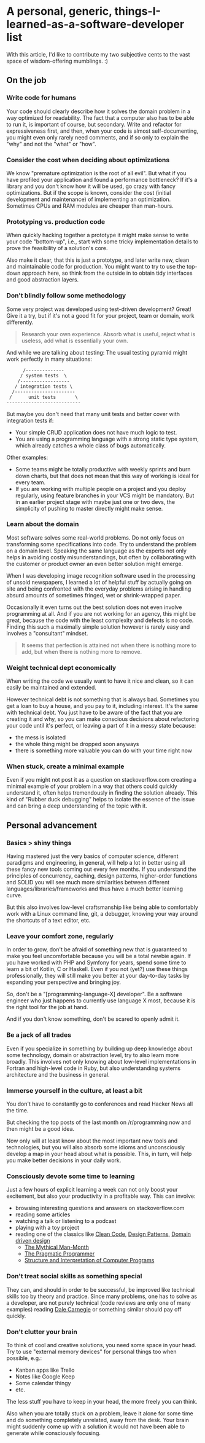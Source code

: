 # A personal, generic, things-I-learned-as-a-software-developer list

With this article, I'd like to contribute my two subjective cents
to the vast space of wisdom-offering mumblings. :)

## On the job

### Write code for humans

Your code should clearly describe how it solves the domain problem
in a way optimized for readability.
The fact that a computer also has to be able to
run it, is important of course, but secondary.
Write and refactor for expressiveness first,
and then, when your code is almost self-documenting,
you might even only rarely need comments, and if so
only to explain the "why" and not the "what" or "how".

### Consider the cost when deciding about optimizations

We know "premature optimization is the root of all evil".
But what if you have profiled your application and found a performance bottleneck?
If it's a library and you don't know how it will be used, go crazy with fancy optimizations.
But if the scope is known, consider the cost (initial development and maintenance) of
implementing an optimization.
Sometimes CPUs and RAM modules are cheaper than man-hours.

### Prototyping vs. production code

When quickly hacking together a prototype
it might make sense to write your code "bottom-up",
i.e., start with some tricky implementation details to prove the feasibility of a solution's core.

Also make it clear, that this is just a prototype,
and later write new, clean and maintainable code for production.
You might want to try to use the top-down approach here,
so think from the outside in to obtain tidy interfaces and good abstraction layers.

### Don't blindly follow some methodology

Some very project was developed using test-driven development? Great! Give it a try,
but if it's not a good fit for your project, team or domain, work differently.

> Research your own experience. Absorb what is useful, reject what is useless, add what is essentially your own.

And while we are talking about testing:
The usual testing pyramid might work perfectly in many situations:

```text
      /--------------
     / system tests  \
    /------------------
   / integration tests \
  /----------------------
 /      unit tests       \
---------------------------
```

But maybe you don't need that many unit tests and better cover with integration tests if:

- Your simple CRUD application does not have much logic to test.
- You are using a programming language with a strong static type system, which already catches a whole class of bugs automatically.

Other examples:

- Some teams might be totally productive with weekly sprints and burn down charts, but that does not mean that this way of working is ideal for every team.
- If you are working with multiple people on a project and you deploy regularly, using feature branches in your VCS might be mandatory. But in an earlier project stage with maybe just one or two devs, the simplicity of pushing to master directly might make sense.

### Learn about the domain

Most software solves some real-world problems.
Do not only focus on transforming some specifications into code.
Try to understand the problem on a domain level.
Speaking the same language as the experts not only helps in avoiding
costly misunderstandings, but often by collaborating with
the customer or product owner an even better solution might emerge.

When I was developing image recognition software used in the processing
of unsold newspapers, I learned a lot of helpful stuff
by actually going on site and
being confronted with the everyday problems arising in handling absurd amounts
of sometimes fringed, wet or shrink-wrapped paper.

Occasionally it even turns out the best solution does not even involve programming at all.
And if you are not working for an agency, this might be great,
because the code with the least complexity and defects is no code.
Finding this such a maximally simple solution however is rarely easy and
involves a "consultant" mindset.

> It seems that perfection is attained not when there is nothing more to add, but when there is nothing more to remove.

### Weight technical dept economically

When writing the code we usually want to have it nice and clean,
so it can easily be maintained and extended.

However technical debt is not something that is always bad.
Sometimes you get a loan to buy a house, and you pay to it, including interest.
It's the same with technical debt.
You just have to be aware of the fact that you are creating it and why,
so you can make conscious decisions about refactoring your code until it's perfect,
or leaving a part of it in a messy state because:

- the mess is isolated
- the whole thing might be dropped soon anyways
- there is something more valuable you can do with your time right now

### When stuck, create a minimal example

Even if you might not post it as a question on stackoverflow.com
creating a minimal example of your problem in a way that others
could quickly understand it, often helps tremendously in finding
the solution already.
This kind of "Rubber duck debugging" helps to isolate the essence of the issue
and can bring a deep understanding of the topic with it.

## Personal advancement

### Basics > shiny things

Having mastered just the very basics of computer science, different paradigms
and engineering, in general, will help a lot in better using all these fancy new tools
coming out every few months.
If you understand the principles of
concurrency, caching, design patterns, higher-order functions and SOLID
you will see much more similarities between different languages/libraries/frameworks
and thus have a much better learning curve.

But this also involves low-level craftsmanship like being able to comfortably work
with a Linux command line, git, a debugger,
knowing your way around the shortcuts of a text editor, etc.

### Leave your comfort zone, regularly

In order to grow, don't be afraid of something new
that is guaranteed to make you feel uncomfortable
because you will be a total newbie again.
If you have worked with PHP and Symfony for years,
spend some time to learn a bit of Kotlin, C or Haskell.
Even if you not (yet?) use these things professionally,
they will still make you better at your day-to-day tasks
by expanding your perspective and bringing joy.

So, don't be a "[programming-language-X] developer".
Be a software engineer who just happens to currently use language X most,
because it is the right tool for the job at hand.

And if you don't know something, don't be scared to openly admit it.

### Be a jack of all trades

Even if you specialize in something by building up deep knowledge about
some technology, domain or abstraction level,
try to also learn more broadly.
This involves not only knowing about low-level implementations in Fortran and
high-level code in Ruby, but also understanding systems architecture
and the business in general.

### Immerse yourself in the culture, at least a bit

You don't have to constantly go to conferences and read Hacker News all the time.

But checking the top posts of the last month on /r/programming now and then might be a good idea.

Now only will at least know about the most important new tools and technologies,
but you will also absorb some idioms and unconsciously develop a map in your head
about what is possible. This, in turn, will help you make better decisions in your
daily work.

### Consciously devote some time to learning

Just a few hours of explicit learning a week can not only boost your
excitement, but also your productivity in a profitable way. This can involve:

- browsing interesting questions and answers on stackoverflow.com
- reading some articles
- watching a talk or listening to a podcast
- playing with a toy project
- reading one of the classics like [Clean Code](https://www.amazon.com/Clean-Code-Handbook-Software-Craftsmanship/dp/0132350882), [Design Patterns](https://www.amazon.com/Design-Patterns-Elements-Reusable-Object-Oriented/dp/0201633612), [Domain driven design](https://www.amazon.com/Domain-Driven-Design-Tackling-Complexity-Software/dp/0321125215)
  - [The Mythical Man-Month](https://www.amazon.com/Mythical-Man-Month-Software-Engineering-Anniversary/dp/0201835959)
  - [The Pragmatic Programmer](https://www.amazon.com/Pragmatic-Programmer-Journeyman-Master/dp/020161622X)
  - [Structure and Interpretation of Computer Programs](https://www.amazon.com/Structure-Interpretation-Computer-Programs-Engineering/dp/0262510871)

### Don't treat social skills as something special

They can, and should in order to be successful, be improved like
technical skills too by theory and practice. Since many problems,
one has to solve as a developer, are not purely technical
(code reviews are only one of many examples)
reading [Dale Carnegie](https://www.amazon.com/How-Win-Friends-Influence-People/dp/0671027034)
or something similar should pay off quickly.

### Don't clutter your brain

To think of cool and creative solutions, you need some space in your head.
Try to use "external memory devices" for personal things too when possible, e.g.:

- Kanban apps like Trello
- Notes like Google Keep
- Some calendar thingy
- etc.

The less stuff you have to keep in your head, the more freely you can think.

Also when you are totally stuck on a problem, leave it alone for some time
and do something completely unrelated, away from the desk.
Your brain might suddenly come up with a solution it would not have been
able to generate while consciously focusing.

